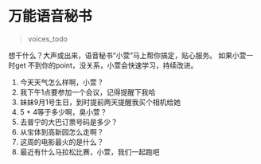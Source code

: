 # 万能语音秘书
> voices_todo

想干什么？大声或出来，语音秘书“小萱”马上帮你搞定，贴心服务。
如果小萱一时get 不到你的point，没关系，小萱会快速学习，持续改进。
1. 今天天气怎么样啊，小萱？
2. 我下午1点要参加一个会议，记得提醒下我哈
3. 妹妹9月1号生日，到时提前两天提醒我买个相机给她
4. 5 + 4等于多少啊，臭小萱？
5. 去普宁的大巴订票号码是多少？
6. 从宝体到高新园怎么走啊？
7. 这周的电影最火的是什么？
8. 最近有什么马拉松比赛，小萱，我们一起跑吧
